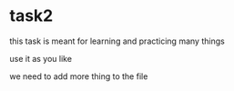 # task2

this task is meant for learning and practicing many things 

use it as you like

we need to add more thing to the file
